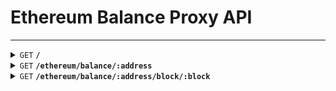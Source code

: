 # Ethereum Balance Proxy API
---

<details>
 <summary><code>GET</code> <code><b>/</b></code> </summary>

##### Parameters

| name | type     | kind                  | description |
|------|----------|-----------------------|-------------|
| None | required | object (JSON or YAML) | N/A         |

##### Example cURL

> ```bash
>  curl $URL/
> ```

</details>
<details>
 <summary><code>GET</code> <code><b>/ethereum/balance/:address</b></code> </summary>

##### Parameters

| name    | type     | kind | description             |
|---------|----------|------|-------------------------|
| address | required | Path | Ethereum Wallet Address |

##### Example cURL

> ```bash
>  curl $URL/ethereum/balance/0x74630370197b4c4795bFEeF6645ee14F8cf8997D
> ```

</details>
<details>
 <summary><code>GET</code> <code><b>/ethereum/balance/:address/block/:block</b></code> </summary>

##### Parameters

| name    | type     | kind | description                       |
|---------|----------|------|-----------------------------------|
| address | required | Path | Ethereum Wallet Address           |
| block   | required | Path | Ethereum Block Number or `latest` |

##### Example cURL

> ```bash
>  curl $URL/ethereum/balance/0x74630370197b4c4795bFEeF6645ee14F8cf8997D/block/16363048
> ```

</details>